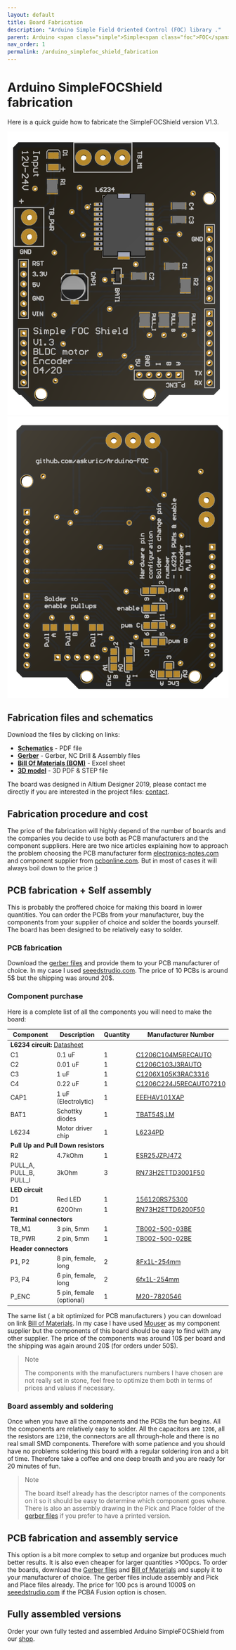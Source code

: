 ```yaml
---
layout: default
title: Board Fabrication
description: "Arduino Simple Field Oriented Control (FOC) library ."
parent: Arduino <span class="simple">Simple<span class="foc">FOC</span>Shield</span>
nav_order: 1
permalink: /arduino_simplefoc_shield_fabrication
---
```

# Arduino <span class="simple">Simple<span class="foc">FOC</span>Shield</span>  fabrication 
Here is a quick guide how to fabricate the <span class="simple">Simple<span class="foc">FOC</span>Shield</span> version V1.3. 


<p><img src="extras/Images/shield_top_v13.png" class="img300 img_half"><img src="extras/Images/shield_v13.png" class="img300 img_half"></p>

## Fabrication files and schematics
Download the files by clicking on links:
 - <b><a class="docs_link" href="extras/fabrication/schematic.pdf"  download="simple_foc_shield_schematic"><i class="fa fa-file"></i> Schematics</a></b> - PDF file
- <b><a class="docs_link" href="extras/fabrication/Gerber.zip"  download="simple_foc_shield_fabrication"><i class="fa fa-file"></i> Gerber</a></b> - Gerber, NC Drill & Assembly files
- <b><a class="docs_link" href="extras/fabrication/BOM.xlsx"  download="simple_foc_shield_BOM"><i class="fa fa-file"></i> Bill Of Materials (BOM)</a></b> - Excel sheet
- <b><a class="docs_link" href="extras/fabrication/3d_model.zip" download="simple_foc_shield_3Dmodel"><i class="fa fa-file"></i> 3D model</a></b> -  3D PDF & STEP file

The board was designed in Altium Designer 2019, please contact me directly if you are interested in the project files: [contact](https://askuric.github.io/conctact).

## Fabrication procedure and cost
The price of the fabrication will highly depend of the number of boards and the companies you decide to use both as PCB manufacturers and the component suppliers. Here are two nice articles explaining how to approach the problem choosing the PCB manufacturer form [electronics-notes.com](https://www.electronics-notes.com/articles/constructional_techniques/printed-circuit-board-pcb/how-to-choose-right-best-pcb-manufacturer.php) and component supplier from [pcbonline.com](https://www.pcbonline.com/blog/How_to_Choose_a_PCB_Component_Supplier_165.html). 
But in most of cases it will always boil down to the price :)

## PCB fabrication + Self assembly
This is probably the proffered choice for making this board in lower quantities. You can order the PCBs from your manufacturer, buy the components from your supplier of choice and solder the boards yourself. The board has been designed to be relatively easy to solder.
### PCB fabrication
Download the [<i class="fa fa-file"></i> gerber files](extras/fabrication/Gerber.zip) and provide them to your PCB manufacturer of choice. In my case I used [seeedstrudio.com](https://www.seeedstudio.com/). The price of 10 PCBs is around 5\$ but the shipping was around 20\$. 
### Component purchase
Here is a complete list of all the components you will need to make the board:
<table>
      <thead>
         <tr>
            <th>Component</th>
            <th>Description</th>
            <th>Quantity</th>
            <th>Manufacturer Number</th>
         </tr>
      </thead>
      <tbody>
         <tr>
            <td colspan="4"><b>L6234 circuit:</b> <a href="https://www.st.com/resource/en/datasheet/l6234.pdf"><i class="fa fa-file"></i> Datasheet</a></td>
         </tr>
         <tr>
            <td>C1</td>
            <td>0.1 uF</td>
            <td>1</td>
            <td><a href="https://www.mouser.fr/ProductDetail/KEMET/C1206C104M5RECAUTO?qs=MLItCLRbWswBKiY20DF1SA%3D%3D">C1206C104M5RECAUTO</a></td>
         </tr>
         <tr>
            <td>C2</td>
            <td>0.01 uF</td>
            <td>1</td>
            <td><a href="https://www.mouser.fr/ProductDetail/KEMET/C1206C103J3RACAUTO?qs=%2Fha2pyFaduhAFP6oO4LLeYMkrC9QNia0EjiZTqcgzLScln%252BPiND5Ww%3D%3D">C1206C103J3RAUTO</a></td>
         </tr>
         <tr>
            <td>C3</td>
            <td>1 uF</td>
            <td>1</td>
            <td><a href="https://www.mouser.fr/ProductDetail/KEMET/C1206X105K3RAC3316?qs=%2Fha2pyFaduilEz%252BiJtRzoz0gb0S3v4m%252B2vm5WoIZPYxGhbTceT8iyu5uY%252BnsPWGD">C1206X105K3RAC3316</a></td>
         </tr>
         <tr>
            <td>C4</td>
            <td>0.22 uF</td>
            <td>1</td>
            <td><a href="https://www.mouser.fr/ProductDetail/KEMET/C1206C224J5RECAUTO7210?qs=%2Fha2pyFaduiFNVbEFQqG8g760vwSal6p%252BrMckdrZBQmtOlARWq3l2WWJv5HhNnqv">C1206C224J5RECAUTO7210</a></td>
         </tr>
         <tr>
            <td>CAP1</td>
            <td>1 uF (Electrolytic)</td>
            <td>1</td>
            <td><a href="https://www.mouser.fr/ProductDetail/Panasonic/EEE-HAV101XAP?qs=%2Fha2pyFadujAo14cOabh4%2FHGWJclSBJVoXpO6qVRwLQTQ6LscWsHQA%3D%3D">EEEHAV101XAP</a></td>
         </tr>
         <tr>
            <td>BAT1</td>
            <td>Schottky diodes</td>
            <td>1</td>
            <td><a href="https://www.mouser.fr/ProductDetail/Toshiba/TBAT54SLM?qs=kdd6aVn74hyQL5%252Beb9w%252BHw%3D%3D">TBAT54S,LM</a></td>
         </tr>
         <tr>
            <td>L6234</td>
            <td>Motor driver chip</td>
            <td>1</td>
            <td><a href="https://www.mouser.fr/ProductDetail/STMicroelectronics/L6234PD?qs=lgHKUCmDFtgFRXXnpwFpNg%3D%3D">L6234PD</a></td>
         </tr>
         <tr>
            <td colspan="4"><b>Pull Up and Pull Down resistors</b></td>
         </tr>
         <tr>
            <td>R2</td>
            <td>4.7kOhm </td>
            <td>1</td>
            <td><a href="https://www.mouser.fr/ProductDetail/ROHM-Semiconductor/ESR25JZPJ472?qs=%2Fha2pyFaduiNPgWUgQ0Hs1BOCX7K5MmJP8E%2FEN8DWz4unDUnCffhlg%3D%3D">ESR25JZPJ472</a></td>
         </tr>
         <tr>
            <td>PULL_A, PULL_B, PULL_I</td>
            <td>3kOhm </td>
            <td>3</td>
            <td><a href="https://www.mouser.fr/ProductDetail/KOA-Speer/RN73H2ETTD3001F50?qs=%2Fha2pyFadugz1PN4m8q5QBmmNYUlMOzQI3k%2FT%252B8vFrn5l%2FvB8B97FQ%3D%3D">RN73H2ETTD3001F50</a></td>
         </tr>
         <tr>
            <td colspan="4"><b>LED circuit</b></td>
         </tr>
         <tr>
            <td>D1</td>
            <td>Red LED</td>
            <td>1</td>
            <td><a href="https://www.mouser.fr/ProductDetail/Wurth-Elektronik/156120RS75300?qs=%2Fha2pyFaduhtSsTKzZu8BG2kEWNH5l3iOIVGi20HkjmxMeBY4VpJSw%3D%3D">156120RS75300</a></td>
         </tr>
         <tr>
            <td>R1</td>
            <td>620Ohm </td>
            <td>1</td>
            <td><a href="https://www.mouser.fr/ProductDetail/KOA-Speer/RN73H2ETTD6200F50?qs=%2Fha2pyFadugz1PN4m8q5QKhCzpicGijTcn6N2kk6lgXhcYi6JSLlrg%3D%3D">RN73H2ETTD6200F50</a></td>
         </tr>
         <tr>
            <td colspan="4"><b>Terminal connectors</b></td>
         </tr>
         <tr>
            <td>TB_M1</td>
            <td>3 pin, 5mm</td>
            <td>1</td>
            <td><a href="https://www.mouser.fr/ProductDetail/CUI-Devices/TB002-500-03BE?qs=%2Fha2pyFadujMo%2F8XIx7GL3VaKbn4rpnI4huWO6RUre2577fclJuWwA%3D%3D">TB002-500-03BE</a></td>
         </tr>
         <tr>
            <td>TB_PWR</td>
            <td>2 pin, 5mm</td>
            <td>1</td>
            <td><a href="https://www.mouser.fr/ProductDetail/CUI-Devices/TB002-500-02BE?qs=%2Fha2pyFadujMo%2F8XIx7GL%2F8B4TM%252BUPJvcyODkgPPYDPGTjOBZNS5pw%3D%3D">TB002-500-02BE</a></td>
         </tr>
         <tr>
            <td colspan="4"><b>Header connectors</b></td>
         </tr>
         <tr>
            <td>P1, P2</td>
            <td>8 pin, female, long</td>
            <td>2</td>
            <td><a href="https://www.mouser.fr/ProductDetail/Gravitech/8Fx1L-254mm?qs=%2Fha2pyFadujNGEsjmj9tsKYM7DMzDUG03Nuh%252BJn0L5J03UBxUdR5%2Fg%3D%3D">8Fx1L-254mm</a></td>
         </tr>
         <tr>
            <td>P3, P4</td>
            <td>6  pin, female, long</td>
            <td>2</td>
            <td><a href="https://www.mouser.fr/ProductDetail/Gravitech/6fx1L-254mm?qs=%2Fha2pyFadugTMKIzmATdF3ycHTdv4fz%2FLeD9aI6nqeEU9o9FRZ5XDw%3D%3D">6fx1L-254mm</a></td>
         </tr>
         <tr>
            <td>P_ENC</td>
            <td> 5 pin, female (optional)</td>
            <td>1</td>
            <td><a href="https://www.mouser.fr/ProductDetail/Harwin/M20-7820546?qs=%2Fha2pyFadugtrXAP1jF9Hrjztx%252BPUuoQTv0kI4CNQRmGYC0vOXFQJA%3D%3D">M20-7820546</a></td>
         </tr>
      </tbody>
   </table>

The same list ( a bit optimized for PCB manufacturers ) you can download on link [<i class="fa fa-file"></i> Bill of Materials](extras/fabrication/BOM.xlsx). In my case I have used [Mouser](https://www.mouser.com/) as my component supplier but the components of this board should be easy to find with any other supplier. The price of the components was around 10\$ per board and the shipping was again around 20\$ (for orders under 50\$).    
<blockquote class="warning"> <p class="heading">Note</p>
The components with the manufacturers numbers I have chosen are not really set in stone, feel free to optimize them both in terms of prices and values if necessary. </blockquote>

### Board assembly and soldering
Once when you have all the components and the PCBs the fun begins. All the components are relatively easy to solder. All the capacitors are `1206`, all the resistors are `1210`, the connectors are all through-hole and there is no real small SMD components. Therefore with some patience and you should have no problems soldering this board with a regular soldering iron and a bit of time. Therefore take a coffee and one deep breath and you are ready for 20 minutes of fun.

<blockquote class="info"> <p class="heading">Note</p>
The board itself already has the descriptor names of the components on it so it should be easy to determine which component goes where. There is also an assembly drawing in the Pick and Place folder of the <a href="extras/fabrication/Gerber.zip"><i class="fa fa-file"></i> gerber files</a> if you prefer to have a printed version. 
</blockquote>


## PCB fabrication and assembly service
This option is a bit more complex to setup and organize but produces much better results. It is also even cheaper for larger quantities >100pcs.
To order the boards, download the [<i class="fa fa-file"></i> Gerber files](extras/fabrication/Gerber.zip) and [<i class="fa fa-file"></i> Bill of Materials](extras/fabrication/BOM.xlsx) and supply it to your manufacturer of choice. The gerber files include assembly and Pick and Place files already. 
The price for 100 pcs is around 1000$ on [seeedstrudio.com](https://www.seeedstudio.com/) if the PCBA Fusion option is chosen.

   

## Fully assembled versions
Order your own fully tested and assembled Arduino <span class="simple">Simple<span class="foc">FOC</span>Shield</span>  from our [shop](https://askuric.github.io/simplefoc_shield_product).

